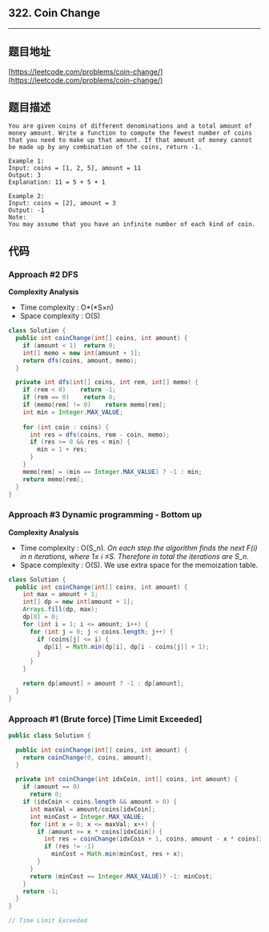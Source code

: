 ## 322. Coin Change

----
## 题目地址

[https://leetcode.com/problems/coin-change/](https://leetcode.com/problems/coin-change/)

## 题目描述

```text
You are given coins of different denominations and a total amount of money amount. Write a function to compute the fewest number of coins that you need to make up that amount. If that amount of money cannot be made up by any combination of the coins, return -1.

Example 1:
Input: coins = [1, 2, 5], amount = 11
Output: 3 
Explanation: 11 = 5 + 5 + 1

Example 2:
Input: coins = [2], amount = 3
Output: -1
Note:
You may assume that you have an infinite number of each kind of coin.
```

## 代码

### Approach \#2 DFS

**Complexity Analysis**

- Time complexity : O*(*S×n)
- Space complexity : O(S)

```java
class Solution {
  public int coinChange(int[] coins, int amount) {
    if (amount < 1)  return 0;
    int[] memo = new int[amount + 1];
    return dfs(coins, amount, memo);
  }

  private int dfs(int[] coins, int rem, int[] memo) {
    if (rem < 0) 	return -1;
    if (rem == 0)    return 0;
    if (memo[rem] != 0)    return memo[rem];
    int min = Integer.MAX_VALUE;
    
    for (int coin : coins) {
      int res = dfs(coins, rem - coin, memo);
      if (res >= 0 && res < min) {
        min = 1 + res;
      }
    }
    memo[rem] = (min == Integer.MAX_VALUE) ? -1 : min;
    return memo[rem];
  }
}
```

### Approach \#3 Dynamic programming - Bottom up

**Complexity Analysis**

* Time complexity : O\(S_n\)_. On each step the algorithm finds the next F\(i\) in n iterations, where 1≤ _i_ ≤_S_. Therefore in total the iterations are S_n_.
* Space complexity : O\(S\). We use extra space for the memoization table.

```java
class Solution {
  public int coinChange(int[] coins, int amount) {
    int max = amount + 1;
    int[] dp = new int[amount + 1];
    Arrays.fill(dp, max);	
    dp[0] = 0;
    for (int i = 1; i <= amount; i++) {
      for (int j = 0; j < coins.length; j++) {
        if (coins[j] <= i) {
          dp[i] = Math.min(dp[i], dp[i - coins[j]] + 1);
        }
      }
    }

    return dp[amount] > amount ? -1 : dp[amount];
  }
}
```

### Approach \#1 \(Brute force\) \[Time Limit Exceeded\]

```java
public class Solution {

  public int coinChange(int[] coins, int amount) {
    return coinChange(0, coins, amount);
  }

  private int coinChange(int idxCoin, int[] coins, int amount) {
    if (amount == 0)
      return 0;
    if (idxCoin < coins.length && amount > 0) {
      int maxVal = amount/coins[idxCoin];
      int minCost = Integer.MAX_VALUE;
      for (int x = 0; x <= maxVal; x++) {
        if (amount >= x * coins[idxCoin]) {
          int res = coinChange(idxCoin + 1, coins, amount - x * coins[idxCoin]);
          if (res != -1)
            minCost = Math.min(minCost, res + x);
        }
      }
      return (minCost == Integer.MAX_VALUE)? -1: minCost;
    }
    return -1;
  }
}

// Time Limit Exceeded
```



